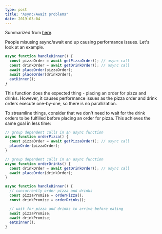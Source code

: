 ```yaml
---
type: post
title: "Async/Await problems"
date: 2019-03-04
---
```


Summarized from [here](https://medium.freecodecamp.org/avoiding-the-async-await-hell-c77a0fb71c4c).

People misusing async/await end up causing performance issues.
Let's look at an example.

```js
async function handleDinner() {
  const pizzaOrder = await getPizzaOrder(); // async call
  const drinkOrder = await getDrinkOrder(); // async call
  await placeOrder(pizzaOrder);
  await placeOrder(drinkOrder);
  eatDinner();
}
```

This function does the expected thing - placing an order for pizza and drinks.
However, it causes performance issues as the pizza order and drink orders
execute one-by-one, so there is no parallization.

To streamline things, consider that we don't need to wait
for the drink orders to be fulfilled before placing an order for pizza.
This achieves the same goal in less time:

```js
// group dependent calls in an async function
async function orderPizza() {
  const pizzaOrder = await getPizzaOrder(); // async call
  placeOrder(pizzaOrder);
}

// group dependent calls in an async function
async function orderDrinks() {
  const drinkOrder = await getDrinkOrder(); // async call
  await placeOrder(drinkOrder);
}

async function handleDinner() {
  // concurrently order pizza and drinks
  const pizzaPromise = orderPizza();
  const drinkPromize = orderDrinks();

  // wait for pizza and drinks to arrive before eating 
  await pizzaPromise;
  await drinkPromise;
  eatDinner();
}
```
